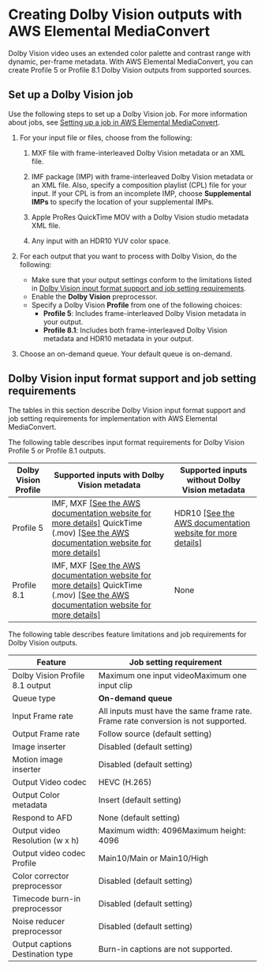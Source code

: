 # Creating Dolby Vision outputs with AWS Elemental MediaConvert<a name="dolby-vision"></a>

Dolby Vision video uses an extended color palette and contrast range with dynamic, per\-frame metadata\. With AWS Elemental MediaConvert, you can create Profile 5 or Profile 8\.1 Dolby Vision outputs from supported sources\.

## Set up a Dolby Vision job<a name="setting-up-a-dolby-vision-job"></a>

Use the following steps to set up a Dolby Vision job\. For more information about jobs, see [Setting up a job in AWS Elemental MediaConvert](setting-up-a-job.md)\.

1. For your input file or files, choose from the following:

   1. MXF file with frame\-interleaved Dolby Vision metadata or an XML file\.

   1. IMF package \(IMP\) with frame\-interleaved Dolby Vision metadata or an XML file\. Also, specify a composition playlist \(CPL\) file for your input\. If your CPL is from an incomplete IMP, choose **Supplemental IMPs** to specify the location of your supplemental IMPs\.

   1. Apple ProRes QuickTime MOV with a Dolby Vision studio metadata XML file\.

   1. Any input with an HDR10 YUV color space\.

1. For each output that you want to process with Dolby Vision, do the following:
   + Make sure that your output settings conform to the limitations listed in [Dolby Vision input format support and job setting requirements](#dolby-vision-job-limitations-and-requirements)\.
   + Enable the **Dolby Vision** preprocessor\.
   + Specify a Dolby Vision **Profile** from one of the following choices:
     + **Profile 5**: Includes frame\-interleaved Dolby Vision metadata in your output\.
     + **Profile 8\.1**: Includes both frame\-interleaved Dolby Vision metadata and HDR10 metadata in your output\.

1. Choose an on\-demand queue\. Your default queue is on\-demand\.

## Dolby Vision input format support and job setting requirements<a name="dolby-vision-job-limitations-and-requirements"></a>

The tables in this section describe Dolby Vision input format support and job setting requirements for implementation with AWS Elemental MediaConvert\.

The following table describes input format requirements for Dolby Vision Profile 5 or Profile 8\.1 outputs\.


| Dolby Vision Profile | Supported inputs with Dolby Vision metadata | Supported inputs without Dolby Vision metadata | 
| --- | --- | --- | 
| Profile 5 |  IMF, MXF [\[See the AWS documentation website for more details\]](http://docs.aws.amazon.com/mediaconvert/latest/ug/dolby-vision.html) QuickTime \(\.mov\) [\[See the AWS documentation website for more details\]](http://docs.aws.amazon.com/mediaconvert/latest/ug/dolby-vision.html)  |  HDR10 [\[See the AWS documentation website for more details\]](http://docs.aws.amazon.com/mediaconvert/latest/ug/dolby-vision.html)  | 
| Profile 8\.1 |  IMF, MXF [\[See the AWS documentation website for more details\]](http://docs.aws.amazon.com/mediaconvert/latest/ug/dolby-vision.html) QuickTime \(\.mov\) [\[See the AWS documentation website for more details\]](http://docs.aws.amazon.com/mediaconvert/latest/ug/dolby-vision.html)  | None | 

The following table describes feature limitations and job requirements for Dolby Vision outputs\.


| Feature | Job setting requirement | 
| --- | --- | 
| Dolby Vision Profile 8\.1 output | Maximum one input videoMaximum one input clip | 
| Queue type |  **On\-demand queue**  | 
| Input Frame rate | All inputs must have the same frame rate\. Frame rate conversion is not supported\. | 
| Output Frame rate | Follow source \(default setting\) | 
| Image inserter | Disabled \(default setting\) | 
| Motion image inserter | Disabled \(default setting\) | 
| Output Video codec | HEVC \(H\.265\) | 
| Output Color metadata | Insert \(default setting\) | 
| Respond to AFD | None \(default setting\) | 
| Output video Resolution \(w x h\) | Maximum width: 4096Maximum height: 4096 | 
| Output video codec Profile | Main10/Main or Main10/High | 
| Color corrector preprocessor | Disabled \(default setting\) | 
| Timecode burn\-in preprocessor | Disabled \(default setting\) | 
| Noise reducer preprocessor | Disabled \(default setting\) | 
| Output captions Destination type | Burn\-in captions are not supported\. | 